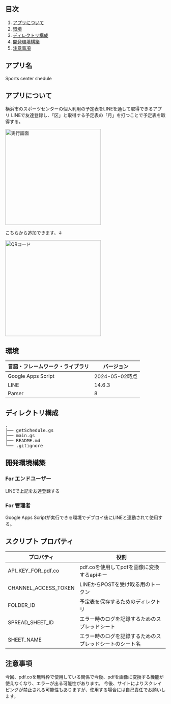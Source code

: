 ## 目次
1. [アプリについて](#アプリについて)
2. [環境](#環境)
3. [ディレクトリ構成](#ディレクトリ構成)
4. [開発環境構築](開発環境構築)
5. [注意事項](注意事項)

## アプリ名
  Sports center shedule
## アプリについて
横浜市のスポーツセンターの個人利用の予定表をLINEを通して取得できるアプリ
LINEで友達登録し、「区」と取得する予定表の「月」を打つことで予定表を取得する。
<!--[実行画面]() -->
<img src="https://i.gyazo.com/b0bfd9f7b72a3f482d6fc8d10fc64be9.jpg" width="300" alt = "実行画面">

こちらから追加できます。↓

<img src="https://i.gyazo.com/3587dad2fefc664c860ef8bfe768541a.jpg" width="300" alt = "QRコード">

## 環境
|言語・フレームワーク・ライブラリ|バージョン|
|--|--|
|Google Apps Script | 2024-05-02時点|
|LINE|14.6.3|
|Parser|8|

## ディレクトリ構成
<pre>
.
├── getSchedule.gs
├── main.gs
├── README.md
└── .gitignore
</pre>

## 開発環境構築
### For エンドユーザー
LINEで上記を友達登録する
### For 管理者
Google Apps Scriptが実行できる環境でデブロイ後にLINEと連動されて使用する。

## スクリプト プロパティ
|プロパティ|役割|
|--|--|
|API_KEY_FOR_pdf.co|pdf.coを使用してpdfを画像に変換するapiキー|
|CHANNEL_ACCESS_TOKEN|LINEからPOSTを受け取る用のトークン|
|FOLDER_ID|予定表を保存するためのディレクトリ|
|SPREAD_SHEET_ID|エラー時のログを記録するためのスプレッドシート|
|SHEET_NAME|エラー時のログを記録するためのスプレッドシートのシート名|

## 注意事項
今回、pdf.coを無料枠で使用している関係で今後、pdfを画像に変換する機能が使えなくなり、エラーが出る可能性があります。
今後、サイトによりスクレイピングが禁止される可能性もありますが、使用する場合には自己責任でお願いします。
